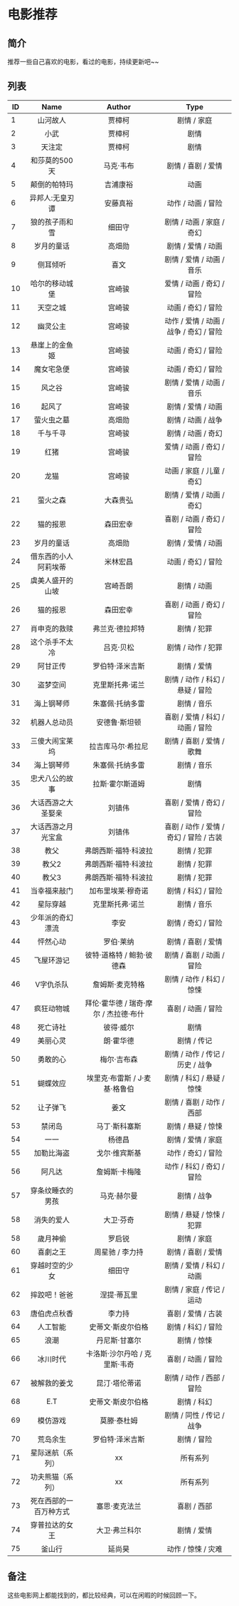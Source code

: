 # 电影推荐

## 简介
推荐一些自己喜欢的电影，看过的电影，持续更新吧~~

## 列表

|ID | Name       | Author | Type           |
| ------------- |:-----:|:-------:|:-------------:|
| 1 | 山河故人     | 贾樟柯 | 剧情 / 家庭 |
| 2 | 小武     | 贾樟柯 | 剧情 |
| 3 | 天注定     | 贾樟柯 | 剧情 |
| 4 | 和莎莫的500天 | 马克·韦布 | 剧情 / 喜剧 / 爱情 |
| 5 | 颠倒的帕特玛 | 吉浦康裕 | 动画 |
| 6 | 异邦人:无皇刃谭 | 安藤真裕 | 动作 / 动画 / 冒险 |
| 7 | 狼的孩子雨和雪 | 细田守 | 剧情 / 动画 / 家庭 / 奇幻 |
| 8 | 岁月的童话 | 高畑勋 | 剧情 / 爱情 / 动画 |
| 9 | 侧耳倾听 | 喜文 | 剧情 / 爱情 / 动画 / 音乐 |
| 10 | 哈尔的移动城堡 | 宫崎骏 | 爱情 / 动画 / 奇幻 / 冒险 |
| 11 | 天空之城 | 宫崎骏 | 动画 / 奇幻 / 冒险 |
| 12 | 幽灵公主 | 宫崎骏 |  动作 / 爱情 / 动画 / 战争 / 奇幻 / 冒险 |
| 13 | 悬崖上的金鱼姬 | 宫崎骏 | 动画 / 奇幻 / 冒险 |
| 14 | 魔女宅急便 | 宫崎骏 | 动画 / 奇幻 / 冒险 |
| 15 | 风之谷 | 宫崎骏 | 剧情 / 爱情 / 动画 / 音乐 |
| 16 | 起风了 | 宫崎骏 | 剧情 / 爱情 / 动画 |
| 17 | 萤火虫之墓 | 高畑勋 | 剧情 / 动画 / 战争 |
| 18 | 千与千寻 | 宫崎骏 | 剧情 / 动画 / 奇幻 |
| 19 | 红猪 | 宫崎骏 | 爱情 / 动画 / 奇幻 / 冒险 |
| 20 | 龙猫 | 宫崎骏 | 动画 / 家庭 / 儿童 / 奇幻 |
| 21 | 萤火之森 | 大森贵弘 | 剧情 / 爱情 / 动画 / 奇幻 |
| 22 | 猫的报恩 | 森田宏幸 | 喜剧 / 动画 / 奇幻 / 冒险 |
| 23 | 岁月的童话 | 高畑勋 | 剧情 / 爱情 / 动画 |
| 24 | 借东西的小人阿莉埃蒂 | 米林宏昌 | 动画 / 奇幻 / 冒险 |
| 25 | 虞美人盛开的山坡 | 宫崎吾朗 | 剧情 / 动画 |
| 26 | 猫的报恩 | 森田宏幸 | 喜剧 / 动画 / 奇幻 / 冒险 |
| 27 | 肖申克的救赎 | 弗兰克·德拉邦特 | 剧情 / 犯罪 |
| 28 | 这个杀手不太冷 | 吕克·贝松 | 剧情 / 动作 / 犯罪 |
| 29 | 阿甘正传 | 罗伯特·泽米吉斯 | 剧情 / 爱情 |
| 30 | 盗梦空间 | 克里斯托弗·诺兰 | 剧情 / 动作 / 科幻 / 悬疑 / 冒险 |
| 31 | 海上钢琴师 | 朱塞佩·托纳多雷 | 剧情 / 音乐 |
| 32 | 机器人总动员 | 安德鲁·斯坦顿 | 喜剧 / 爱情 / 科幻 / 动画 / 冒险 |
| 33 | 三傻大闹宝莱坞 | 拉吉库马尔·希拉尼 | 剧情 / 喜剧 / 爱情 / 歌舞 |
| 34 | 海上钢琴师 | 朱塞佩·托纳多雷 | 剧情 / 音乐 |
| 35 | 忠犬八公的故事 | 拉斯·霍尔斯道姆 | 剧情 |
| 36 | 大话西游之大圣娶亲 | 刘镇伟 | 喜剧 / 爱情 / 奇幻 / 冒险 |
| 37 | 大话西游之月光宝盒 | 刘镇伟 | 喜剧 / 动作 / 爱情 / 奇幻 / 冒险 / 古装 |
| 38 | 教父 | 弗朗西斯·福特·科波拉 | 剧情 / 犯罪 |
| 39 | 教父2 | 弗朗西斯·福特·科波拉 | 剧情 / 犯罪 |
| 40 | 教父3 | 弗朗西斯·福特·科波拉 | 剧情 / 犯罪 |
| 41 | 当幸福来敲门 | 加布里埃莱·穆奇诺 | 剧情 / 科幻 / 冒险 |
| 42 | 星际穿越 | 克里斯托弗·诺兰 | 剧情 / 音乐 |
| 43 | 少年派的奇幻漂流 | 李安 | 剧情 / 奇幻 / 冒险 |
| 44 | 怦然心动 | 罗伯·莱纳 | 剧情 / 喜剧 / 爱情 |
| 45 | 飞屋环游记 | 彼特·道格特 / 鲍勃·彼德森 | 剧情 / 喜剧 / 动画 / 冒险 |
| 46 | V字仇杀队 | 詹姆斯·麦克特格 | 剧情 / 动作 / 科幻 / 惊悚 |
| 47 | 疯狂动物城 | 拜伦·霍华德 / 瑞奇·摩尔 / 杰拉德·布什 | 喜剧 / 动画 / 冒险 |
| 48 | 死亡诗社 | 彼得·威尔 | 剧情 |
| 49 | 美丽心灵 | 朗·霍华德 | 剧情 / 传记 |
| 50 | 勇敢的心 | 梅尔·吉布森 | 剧情 / 动作 / 传记 / 历史 / 战争 |
| 51 | 蝴蝶效应 | 埃里克·布雷斯 / J·麦基·格鲁伯 |剧情 / 科幻 / 悬疑 / 惊悚 |
| 52 | 让子弹飞 | 姜文 | 剧情 / 喜剧 / 动作 / 西部 |
| 53 | 禁闭岛 | 马丁·斯科塞斯 | 剧情 / 悬疑 / 惊悚 |
| 54 | 一一 | 杨德昌 | 剧情 / 爱情 / 家庭 |
| 55 | 加勒比海盗 | 戈尔·维宾斯基 | 动作 / 奇幻 / 冒险 |
| 56 | 阿凡达 | 詹姆斯·卡梅隆 | 动作 / 科幻 / 奇幻 / 冒险 |
| 57 | 穿条纹睡衣的男孩 | 马克·赫尔曼 | 剧情 / 战争 |
| 58 | 消失的爱人 | 大卫·芬奇 | 剧情 / 悬疑 / 惊悚 / 犯罪 |
| 58 | 歲月神偷 | 罗启锐 | 剧情 / 家庭 |
| 60 | 喜劇之王 | 周星驰 / 李力持 | 剧情 / 喜剧 / 爱情 |
| 61 | 穿越时空的少女 | 细田守 | 剧情 / 爱情 / 科幻 / 动画 |
| 62 | 摔跤吧！爸爸 | 涅提·蒂瓦里 | 剧情 / 家庭 / 传记 / 运动 |
| 63 | 唐伯虎点秋香 | 李力持 | 喜剧 / 爱情 / 古装 |
| 64 | 人工智能 | 史蒂文·斯皮尔伯格 | 剧情 / 科幻 / 冒险 |
| 65 | 浪潮 | 丹尼斯·甘塞尔 | 剧情 / 惊悚 |
| 66 | 冰川时代 | 卡洛斯·沙尔丹哈 / 克里斯·韦奇 | 喜剧 / 动画 / 冒险 |
| 67 | 被解救的姜戈 | 昆汀·塔伦蒂诺 | 剧情 / 动作 / 西部 / 冒险 |
| 68 | E.T | 史蒂文·斯皮尔伯格 | 剧情 / 科幻 |
| 69 | 模仿游戏 | 莫滕·泰杜姆 | 剧情 / 同性 / 传记 / 战争 |
| 70 | 荒岛余生 | 罗伯特·泽米吉斯 | 剧情 / 冒险 |
| 71 | 星际迷航（系列） | xx | 所有系列 |
| 72 | 功夫熊猫（系列）| xx | 所有系列 |
| 73 | 死在西部的一百万种方式 | 塞思·麦克法兰 | 喜剧 / 西部 |
| 74 | 穿普拉达的女王 | 大卫·弗兰科尔 | 剧情 / 爱情 |
| 75 | 釜山行 | 延尚昊 | 动作 / 惊悚 / 灾难 |

## 备注
这些电影网上都能找到的，都比较经典，可以在闲暇的时候回顾一下。
